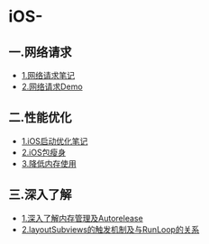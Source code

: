 # iOS-
一.网络请求
-----
* [1.网络请求笔记](http://note.youdao.com/noteshare?id=3f6f7160226c4736738bb056dbb3604e)
* [2.网络请求Demo](https://github.com/Anyong123456/LWHNetworkHelper)

二.性能优化
-----
* [1.iOS启动优化笔记](http://note.youdao.com/noteshare?id=1bc2da1a22b20c8aba3a8e114e7aad4e)
* [2.iOS包瘦身](http://note.youdao.com/noteshare?id=65d7131e1a7137115cb2a04ef012048d)
* [3.降低内存使用](http://note.youdao.com/noteshare?id=636a59bc6344b2d5c56bfba4aabf883e)

三.深入了解
-----
* [1.深入了解内存管理及Autorelease](http://note.youdao.com/noteshare?id=156fc1d1e9a60245752316404d38636f)
* [2.layoutSubviews的触发机制及与RunLoop的关系](http://note.youdao.com/noteshare?id=68c75935fb66b1210cf9393919425799)



